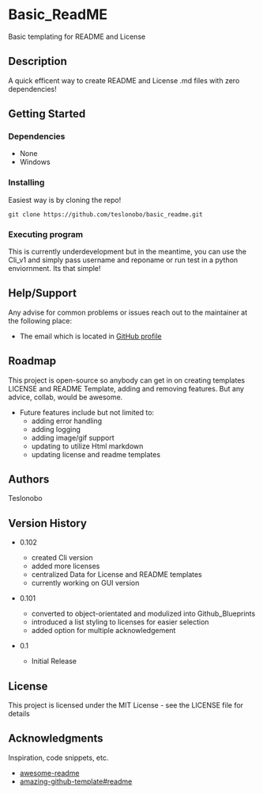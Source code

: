 # Basic_ReadME

Basic templating for README and License 

## Description

A quick efficent way to create README and License .md files with zero dependencies! 

## Getting Started

### Dependencies

* None
* Windows

### Installing

Easiest way is by cloning the repo!

~~~
git clone https://github.com/teslonobo/basic_readme.git
~~~

### Executing program

This is currently underdevelopment but in the meantime, you can use the Cli_v1 and simply pass username and reponame or run test in a python enviornment. Its that simple!

## Help/Support

Any advise for common problems or issues reach out to the maintainer at the following place:
* The email which is located in [GitHub profile](https://github.com/teslonobo)

## Roadmap

This project is open-source so anybody can get in on creating templates LICENSE and README Template, adding and removing features. But any advice, collab, would be awesome.

- Future features include but not limited to:
   - adding error handling
   - adding logging
   - adding image/gif support
   - updating to utilize Html markdown  
   - updating license and readme templates

## Authors

Teslonobo  

## Version History
* 0.102
    * created Cli version
    * added more licenses 
    * centralized Data for License and README templates
    * currently working on GUI version

* 0.101
    * converted to object-orientated and modulized into Github_Blueprints
    * introduced a list styling to licenses for easier selection
    * added option for multiple acknowledgement 

* 0.1
    * Initial Release

## License

This project is licensed under the MIT License - see the LICENSE file for details

## Acknowledgments

Inspiration, code snippets, etc.
* [awesome-readme](https://github.com/matiassingers/awesome-readme)
* [amazing-github-template#readme](https://github.com/dec0dOS/amazing-github-template#readme)
